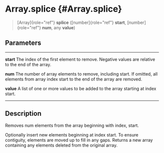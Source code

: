Array.splice {#Array.splice}
============

> [Array]{role="ref"} **splice** ([number]{role="ref"} **start**,
> [number]{role="ref"} **num**, any **value**)

Parameters
----------

  ----------- -----------------------------------------------------------------
  **start**   The index of the first element to remove. Negative values are
              relative to the end of the array.

  **num**     The number of array elements to remove, including start. If
              omitted, all elements from array index start to the end of the
              array are removed.

  **value**   A list of one or more values to be added to the array starting at
              index start.
  ----------- -----------------------------------------------------------------

Description
-----------

Removes num elements from the array beginning with index, start.

Optionally insert new elements beginning at index start. To ensure
contiguity, elements are moved up to fill in any gaps. Returns a new
array containing any elements deleted from the original array.

